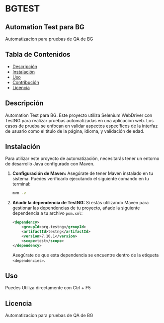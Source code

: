 # BGTEST
## Automation Test para BG
Automatizacion para pruebas de QA de BG

## Tabla de Contenidos

* [Descripción](#descripción)
* [Instalación](#instalación)
* [Uso](#uso)
* [Contribución](#contribución)
* [Licencia](#licencia)

## Descripción

Automation Test para BG. Este proyecto utiliza Selenium WebDriver con TestNG para realizar pruebas automatizadas en una aplicación web. Los casos de prueba se enfocan en validar aspectos específicos de la interfaz de usuario como el título de la página, idioma, y validación de edad.

## Instalación

Para utilizar este proyecto de automatización, necesitarás tener un entorno de desarrollo Java configurado con Maven.

1.  **Configuración de Maven:**
    Asegúrate de tener Maven instalado en tu sistema. Puedes verificarlo ejecutando el siguiente comando en tu terminal:
    ```bash
    mvn -v
    ```

2.  **Añadir la dependencia de TestNG:**
    Si estás utilizando Maven para gestionar las dependencias de tu proyecto, añade la siguiente dependencia a tu archivo `pom.xml`:

    ```xml
    <dependency>
        <groupId>org.testng</groupId>
        <artifactId>testng</artifactId>
        <version>7.10.1</version>
        <scope>test</scope>
    </dependency>
    ```

    Asegúrate de que esta dependencia se encuentre dentro de la etiqueta `<dependencies>`.

## Uso

Puedes Utiliza directamente con Ctrl + F5

## Licencia

Automatizacion para pruebas de QA de BG

